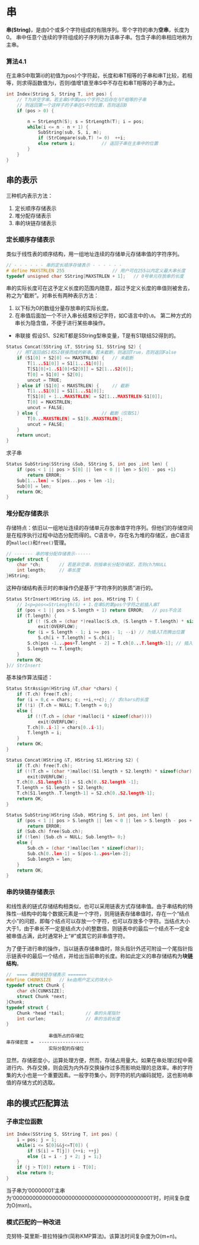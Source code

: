 # 串

**串(String)**，是由0个或多个字符组成的有限序列。零个字符的串为**空串**，长度为0。
串中任意个连续的字符组成的子序列称为该串子串。包含子串的串相应地称为主串。

### 算法4.1
在主串S中取第i(i的初值为pos)个字符起，长度和串T相等的子串和串T比较，若相等，则求得函数值为i，否则i值增1直至串S中不存在和串T相等的子串为止。
```c
int Index(String S, String T, int pos) {
    // T为非空字串。若主串S中第pos个字符之后存在与T相等的子串
    // 则返回第一个这样子的子串在S中的位置，否则返回0
    if (pos > 0) {

        n = StrLength(S); s = StrLength(T); i = pos;
        while(i <= n - n + 1) {
            SubString(sub, S, i, m);
            if (StrCompare(sub,T) != 0)  ++i;
            else return i;          // 返回子串在主串中的位置
        }
    }
}
```

## 串的表示

三种机内表示方法：
1. 定长顺序存储表示
2. 堆分配存储表示
3. 串的块链存储表示

### 定长顺序存储表示
类似于线性表的顺序结构，用一组地址连续的存储单元存储串值的字符序列。
```c
// - - - - - - 串的定长顺序存储表示 - - - - - - 
# define MAXSTRLEN 255                  // 用户可在255以内定义最大串长度
typedef unsigned char SString[MAXSTRLEN + 1];   // 0号单元存放串的长度

```
串的实际长度可在这予定义长度的范围内随意，超过予定义长度的串值则被舍去，称之为“截断”。对串长有两种表示方法：
1. 以下标为0的数组分量存放串的实际长度。
2. 在串值后面加一个不计入串长结束标记字符，如C语言中的`\0`。
第二种方式的串长为隐含值，不便于进行某些串操作。

* 串联接
假设S1、S2和T都是SString型串变量，T是有S1联结S2得到的。
```c
Status Concat(SString &T, SString S1, SString S2) {
    // 用T返回由S1和S2联接而成的新串。若未截断，则返回True，否则返回False
    if (S1[0] + S2[0] <= MAXSTRLEN) {   // 未截断
        T[1...S1[0]] = S1[1...S1[0]];
        T[S1[0]+1..S1[0]+S2[0]] = S2[1...S2[0]];
        T[0] = S1[0] + S2[0];
        uncut = TRUE;
    } else if (S1[0] < MAXSTRLEN) {     // 截断
        T[1...S1[0]] = S1[1...S1[0]];
        T[S1[0] + 1...MAXSTRLEN] = S2[1...MAXSTRLEN-S1[0]];
        T[0] = MAXSTRLEN;
        uncut = FALSE;
    } else {                        // 截断（仅取S1）
        T[0...MAXSTRLEN] = S1[0..MAXSTRLEN];
        uncut = FALSE;
    }
    return uncut;
}
```

 求子串

```c
Status SubString(SString &Sub, SString S, int pos ,int len) {
    if (pos < 1 || pos > S[0] || len < 0 || len > S[0] - pos +1) 
        return ERROR; 
    Sub[1...len] = S[pos...pos + len -1];
    Sub[0] = len;
    return OK;
}

```
### 堆分配存储表示

存储特点：依旧以一组地址连续的存储单元存放串值字符序列。但他们的存储空间是在程序执行过程中动态分配而得的。C语言中，存在名为堆的存储区，由C语言的`malloc()`和`free()`管理。
```c
// ------- 串的堆分配存储表示------
typedef struct {
    char *ch;       // 若是非空串，则按串长分配存储区，否则ch为NULL
    int length;     // 串长度 
}HString;

```
这种存储结构表示时的串操作仍是基于“字符序列的肤质”进行的。
```c
Status StrInsert(HString &S, int pos, HString T) {
    // 1<p=pos<=StrLength(S) + 1.在串S的第pos个字符之前插入串T
    if (pos < 1 || pos > S.length + 1) return ERROR;   // pos不合法
    if (T.length) {
        if (! (S.ch = (char *)realloc(S.ch, (S.length + T.length) * sizeof(char))));
            exit(OVERFLOW);
        for (i = S.length - 1; i >= pos - 1; --i) // 为插入T而腾出位置
            S.ch[i + T.length] = S.ch[i];
        S.ch[pos -1...pos+T.lenght - 2] = T.ch[0...T.length-1]; // 插入T
        S.length += T.length;
    }
    return OK;
}// StrInsert

```
基本操作算法描述：

```c
Status StrAssign(HString &T,char *chars) {
    if (T.ch) free(T.ch);
    for (i = 0,c = chars; c; ++i,++c); // 求chars的长度
    if (!i) {T.ch = NULL; T.length = 0;}
    else {
        if (!(T.ch = (char *)malloc(i * sizeof(char))))
            exit(OVERFLOW);
        T.ch[0..i-1] = chars[0..i-1];
        T.length = i;
    }
    return OK;
}

Status Concat(HString &T, HString S1,HString S2) {
    if (T.ch) free(T.ch);
    if (!(T.ch = (char *)malloc((S1.length + S2.length) * sizeof(char))))
        exit(OVERFLOW);
    T.ch[0..S1.length-1] = S1.ch[0..S2.length -1];
    T.length = S1.length + S2.length;
    T.ch[S1.length..T.length-1] = S2.ch[0..S2.length-1];
    return OK;
}

Status SubString(HString &Sub, HString S, int pos, int len) {
    if (pos < 1 || pos > S.length || len < 0 || len > S.length - pos + 1)
        return ERROR;
    if (Sub.ch) free(Sub.ch);
    if (!len) {Sub.ch = NULL; Sub.length= 0;}
    else {
        Sub.ch = (char *)malloc(len * sizeof(char));
        Sub.ch[0..len-1] = S[pos-1..pos+len-2];
        Sub.length = len;
    }
    return OK;
}

```

### 串的块链存储表示

和线性表的链式存储结构相类似，也可以采用链表方式存储串值。由于串结构的特殊性--结构中的每个数据元素是一个字符，则用链表存储串值时，存在一个“结点大小”的问题，即每个结点可以存放一个字符，也可以存放多个字符。当结点大小大于1，由于串长不一定是结点大小的整数倍，则链表中的最后一个结点不一定全被串值占满，此时通常补上“#”或其它的非串值字符。

为了便于进行串的操作，当以链表存储串值时，除头指针外还可附设一个尾指针指示链表中的最后一个结点，并给出当前串的长度。称如此定义的串存储结构为**块链结构**。
```c
//  ==== 串的块链存储表示 =======
#define CHUNKSIZE   // ke由用户定义的块大小
typedef struct Chunk {
    char ch[CUNKSIZE];
    struct Chunk *next;
}Chunk;
typedef struct {
    Chunk *head *tail;        // 串的头尾指针
    int curlen;               // 串的当前长度              
}

```
```
                串值所占的存储位
串存储密度 =  -------------------
                实际分配的存储位
```
显然，存储密度小，运算处理方便，然而，存储占用量大。如果在串处理过程中需进行内、外存交换，则会因为内外存交换操作过多而影响处理的总效率。串的字符集的大小也是一个重要因素。一般字符集小，则字符的机内编码就短，这也影响串值的存储方式的选取。

## 串的模式匹配算法

### 子串定位函数

```c
int Index(SString S, SString T, int pos) {
    i = pos; j = 1;
    while(i <= S[0]&&j<=T[0]) {
        if (S[i] = T[j]) {++i; ++j}
        else {i = i - j + 2; j = 1;}
    }
    if (j > T[0]) return i - T[0];
    else return 0;
}

```
当子串为‘00000001’主串为‘0000000000000000000000000000000000000000001’时，时间复杂度为O(mxn)。

### 模式匹配的一种改进
克努特-莫里斯-普拉特操作(简称KMP算法)。该算法时间复杂度为O(m+n)。
